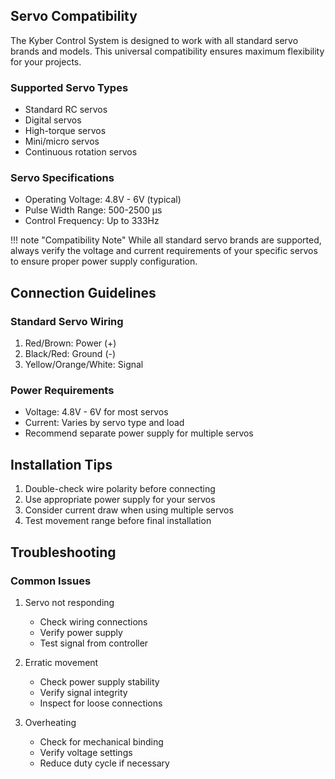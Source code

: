 ## Servo Compatibility

The Kyber Control System is designed to work with all standard servo brands and models. This universal compatibility ensures maximum flexibility for your projects.

### Supported Servo Types
- Standard RC servos
- Digital servos
- High-torque servos
- Mini/micro servos
- Continuous rotation servos

### Servo Specifications
- Operating Voltage: 4.8V - 6V (typical)
- Pulse Width Range: 500-2500 μs
- Control Frequency: Up to 333Hz

!!! note "Compatibility Note"
    While all standard servo brands are supported, always verify the voltage and current requirements of your specific servos to ensure proper power supply configuration.

## Connection Guidelines

### Standard Servo Wiring
1. Red/Brown: Power (+)
2. Black/Red: Ground (-)
3. Yellow/Orange/White: Signal

### Power Requirements
- Voltage: 4.8V - 6V for most servos
- Current: Varies by servo type and load
- Recommend separate power supply for multiple servos

## Installation Tips

1. Double-check wire polarity before connecting
2. Use appropriate power supply for your servos
3. Consider current draw when using multiple servos
4. Test movement range before final installation

## Troubleshooting

### Common Issues
1. Servo not responding
    - Check wiring connections
    - Verify power supply
    - Test signal from controller
    
2. Erratic movement
    - Check power supply stability
    - Verify signal integrity
    - Inspect for loose connections

3. Overheating
    - Check for mechanical binding
    - Verify voltage settings
    - Reduce duty cycle if necessary